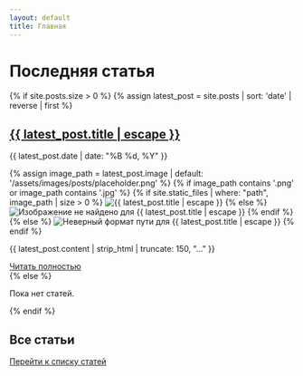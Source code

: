 ```yaml
---
layout: default
title: Главная
---
```


<h1>Последняя статья</h1>

{% if site.posts.size > 0 %}
  {% assign latest_post = site.posts | sort: 'date' | reverse | first %}
  <div class="latest-post">
    <h2><a href="{{ latest_post.url | relative_url }}">{{ latest_post.title | escape }}</a></h2>
    <p class="post-date">{{ latest_post.date | date: "%B %d, %Y" }}</p>
    <!-- Изображение -->
    {% assign image_path = latest_post.image | default: '/assets/images/posts/placeholder.png' %}
    {% if image_path contains '.png' or image_path contains '.jpg' %}
      {% if site.static_files | where: "path", image_path | size > 0 %}
        <img src="{{ image_path | relative_url }}" alt="{{ latest_post.title | escape }}" loading="lazy">
      {% else %}
        <img src="/assets/images/posts/placeholder.png" alt="Изображение не найдено для {{ latest_post.title | escape }}" loading="lazy">
      {% endif %}
    {% else %}
      <img src="/assets/images/posts/placeholder.png" alt="Неверный формат пути для {{ latest_post.title | escape }}" loading="lazy">
    {% endif %}
    <p>{{ latest_post.content | strip_html | truncate: 150, "..." }}</p>
    <a href="{{ latest_post.url | relative_url }}">Читать полностью</a>
  </div>
{% else %}
  <p>Пока нет статей.</p>
{% endif %}

<h2>Все статьи</h2>
<a href="/articles">Перейти к списку статей</a>
